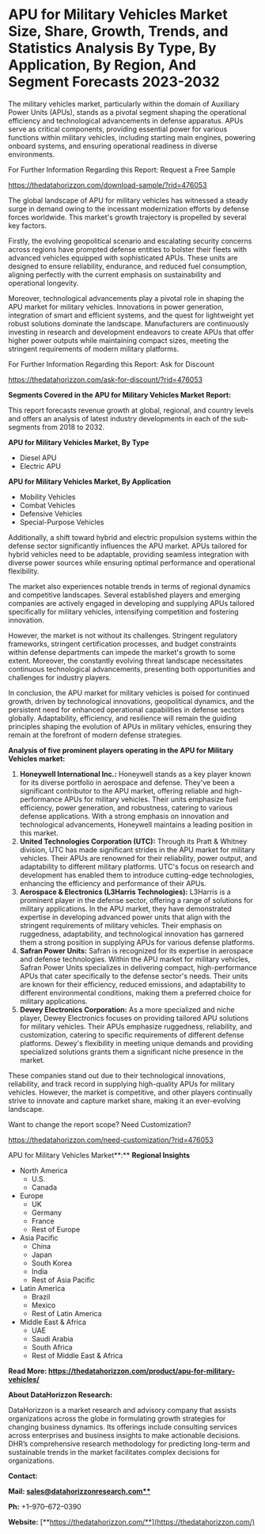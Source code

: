 ﻿#
# **APU for Military Vehicles Market Size, Share, Growth, Trends, and Statistics Analysis By Type, By Application, By Region, And Segment Forecasts 2023-2032**
The military vehicles market, particularly within the domain of Auxiliary Power Units (APUs), stands as a pivotal segment shaping the operational efficiency and technological advancements in defense apparatus. APUs serve as critical components, providing essential power for various functions within military vehicles, including starting main engines, powering onboard systems, and ensuring operational readiness in diverse environments.

For Further Information Regarding this Report: Request a Free Sample

<https://thedatahorizzon.com/download-sample/?rid=476053>

The global landscape of APU for military vehicles has witnessed a steady surge in demand owing to the incessant modernization efforts by defense forces worldwide. This market's growth trajectory is propelled by several key factors.

Firstly, the evolving geopolitical scenario and escalating security concerns across regions have prompted defense entities to bolster their fleets with advanced vehicles equipped with sophisticated APUs. These units are designed to ensure reliability, endurance, and reduced fuel consumption, aligning perfectly with the current emphasis on sustainability and operational longevity.

Moreover, technological advancements play a pivotal role in shaping the APU market for military vehicles. Innovations in power generation, integration of smart and efficient systems, and the quest for lightweight yet robust solutions dominate the landscape. Manufacturers are continuously investing in research and development endeavors to create APUs that offer higher power outputs while maintaining compact sizes, meeting the stringent requirements of modern military platforms.

For Further Information Regarding this Report: Ask for Discount

<https://thedatahorizzon.com/ask-for-discount/?rid=476053>

**Segments Covered in the APU for Military Vehicles Market Report:**

This report forecasts revenue growth at global, regional, and country levels and offers an analysis of latest industry developments in each of the sub-segments from 2018 to 2032.

**APU for Military Vehicles Market, By Type**

- Diesel APU
- Electric APU

**APU for Military Vehicles Market, By Application**

- Mobility Vehicles
- Combat Vehicles
- Defensive Vehicles
- Special-Purpose Vehicles

Additionally, a shift toward hybrid and electric propulsion systems within the defense sector significantly influences the APU market. APUs tailored for hybrid vehicles need to be adaptable, providing seamless integration with diverse power sources while ensuring optimal performance and operational flexibility.

The market also experiences notable trends in terms of regional dynamics and competitive landscapes. Several established players and emerging companies are actively engaged in developing and supplying APUs tailored specifically for military vehicles, intensifying competition and fostering innovation.

However, the market is not without its challenges. Stringent regulatory frameworks, stringent certification processes, and budget constraints within defense departments can impede the market's growth to some extent. Moreover, the constantly evolving threat landscape necessitates continuous technological advancements, presenting both opportunities and challenges for industry players.

In conclusion, the APU market for military vehicles is poised for continued growth, driven by technological innovations, geopolitical dynamics, and the persistent need for enhanced operational capabilities in defense sectors globally. Adaptability, efficiency, and resilience will remain the guiding principles shaping the evolution of APUs in military vehicles, ensuring they remain at the forefront of modern defense strategies.



**Analysis of five prominent players operating in the APU for Military Vehicles market:**

1. **Honeywell International Inc.:** Honeywell stands as a key player known for its diverse portfolio in aerospace and defense. They've been a significant contributor to the APU market, offering reliable and high-performance APUs for military vehicles. Their units emphasize fuel efficiency, power generation, and robustness, catering to various defense applications. With a strong emphasis on innovation and technological advancements, Honeywell maintains a leading position in this market.
1. **United Technologies Corporation (UTC):** Through its Pratt & Whitney division, UTC has made significant strides in the APU market for military vehicles. Their APUs are renowned for their reliability, power output, and adaptability to different military platforms. UTC's focus on research and development has enabled them to introduce cutting-edge technologies, enhancing the efficiency and performance of their APUs.
1. **Aerospace & Electronics (L3Harris Technologies):** L3Harris is a prominent player in the defense sector, offering a range of solutions for military applications. In the APU market, they have demonstrated expertise in developing advanced power units that align with the stringent requirements of military vehicles. Their emphasis on ruggedness, adaptability, and technological innovation has garnered them a strong position in supplying APUs for various defense platforms.
1. **Safran Power Units:** Safran is recognized for its expertise in aerospace and defense technologies. Within the APU market for military vehicles, Safran Power Units specializes in delivering compact, high-performance APUs that cater specifically to the defense sector's needs. Their units are known for their efficiency, reduced emissions, and adaptability to different environmental conditions, making them a preferred choice for military applications.
1. **Dewey Electronics Corporation:** As a more specialized and niche player, Dewey Electronics focuses on providing tailored APU solutions for military vehicles. Their APUs emphasize ruggedness, reliability, and customization, catering to specific requirements of different defense platforms. Dewey's flexibility in meeting unique demands and providing specialized solutions grants them a significant niche presence in the market.

These companies stand out due to their technological innovations, reliability, and track record in supplying high-quality APUs for military vehicles. However, the market is competitive, and other players continually strive to innovate and capture market share, making it an ever-evolving landscape.

Want to change the report scope? Need Customization?

<https://thedatahorizzon.com/need-customization/?rid=476053>

APU for Military Vehicles Market**:** **Regional Insights**

- North America
  - U.S.
  - Canada
- Europe
  - UK
  - Germany
  - France
  - Rest of Europe
- Asia Pacific
  - China
  - Japan
  - South Korea
  - India
  - Rest of Asia Pacific
- Latin America
  - Brazil
  - Mexico
  - Rest of Latin America
- Middle East & Africa
  - UAE
  - Saudi Arabia
  - South Africa
  - Rest of Middle East & Africa

**Read More: https://thedatahorizzon.com/product/apu-for-military-vehicles/**

**About DataHorizzon Research:**

DataHorizzon is a market research and advisory company that assists organizations across the globe in formulating growth strategies for changing business dynamics. Its offerings include consulting services across enterprises and business insights to make actionable decisions. DHR’s comprehensive research methodology for predicting long-term and sustainable trends in the market facilitates complex decisions for organizations.

**Contact:**

**Mail: [sales@datahorizzonresearch.com**](mailto:sales@datahorizzonresearch.com)**

**Ph:** +1–970–672–0390

**Website:** [**https://thedatahorizzon.com/**](https://thedatahorizzon.com/)





